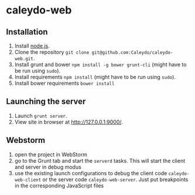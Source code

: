 # caleydo-web

## Installation

1. Install [node.js](http://www.nodejs.org).
2. Clone the repository ```git clone git@github.com:Caleydo/caleydo-web.git```.
3. Install grunt and bower ```npm install -g bower grunt-cli``` (might have to be run using ```sudo```).
4. Install requirements ```npm install``` (might have to be run using ```sudo```).
5. Install bower requirements ```bower install```

## Launching the server

1. Launch ```grunt server```.
2. View site in browser at http://127.0.0.1:9000/.


## Webstorm 

1. open the project in WebStorm
2. go to the Grunt tab and start the ```serverd``` tasks. This will start the client and server in debug modus
3. use the existing launch configurations to debug the client code ```caleydo-web-client``` or the server code ```caleydo-web-server```. Just put breakpoints in the corresponding JavaScript files
